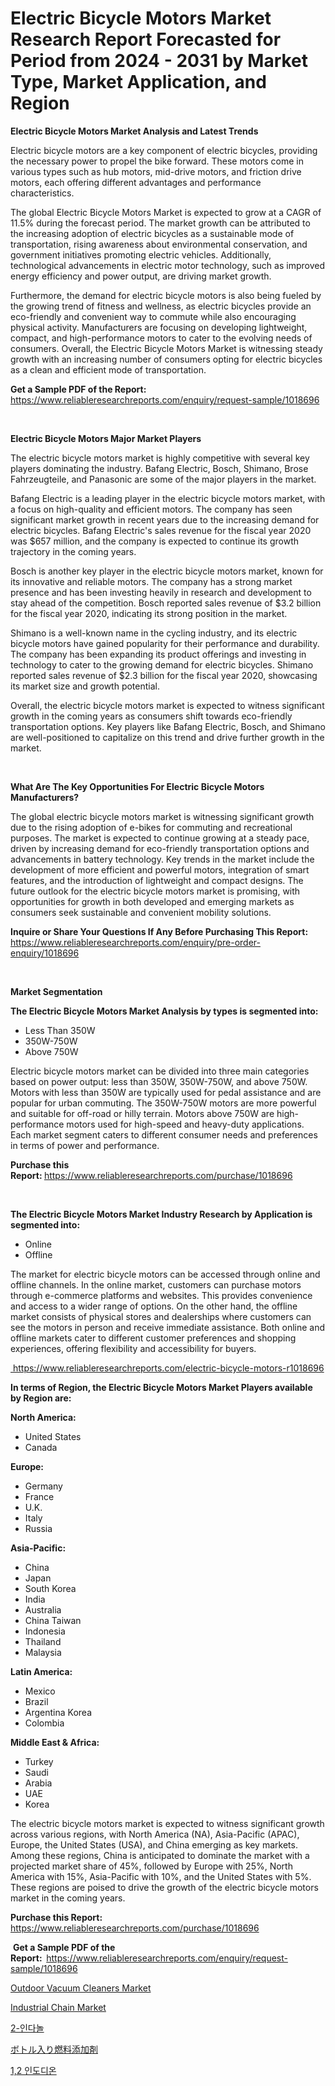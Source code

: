 <p><h1>Electric Bicycle Motors Market Research Report Forecasted for Period from 2024 -  2031 by Market Type, Market Application, and Region</h1></p><p><strong>Electric Bicycle Motors Market Analysis and Latest Trends</strong></p>
<p><p>Electric bicycle motors are a key component of electric bicycles, providing the necessary power to propel the bike forward. These motors come in various types such as hub motors, mid-drive motors, and friction drive motors, each offering different advantages and performance characteristics.</p><p>The global Electric Bicycle Motors Market is expected to grow at a CAGR of 11.5% during the forecast period. The market growth can be attributed to the increasing adoption of electric bicycles as a sustainable mode of transportation, rising awareness about environmental conservation, and government initiatives promoting electric vehicles. Additionally, technological advancements in electric motor technology, such as improved energy efficiency and power output, are driving market growth.</p><p>Furthermore, the demand for electric bicycle motors is also being fueled by the growing trend of fitness and wellness, as electric bicycles provide an eco-friendly and convenient way to commute while also encouraging physical activity. Manufacturers are focusing on developing lightweight, compact, and high-performance motors to cater to the evolving needs of consumers. Overall, the Electric Bicycle Motors Market is witnessing steady growth with an increasing number of consumers opting for electric bicycles as a clean and efficient mode of transportation.</p></p>
<p><strong>Get a Sample PDF of the Report:&nbsp;</strong> <a href="https://www.reliableresearchreports.com/enquiry/request-sample/1018696">https://www.reliableresearchreports.com/enquiry/request-sample/1018696</a></p>
<p>&nbsp;</p>
<p><strong>Electric Bicycle Motors Major Market Players</strong></p>
<p><p>The electric bicycle motors market is highly competitive with several key players dominating the industry. Bafang Electric, Bosch, Shimano, Brose Fahrzeugteile, and Panasonic are some of the major players in the market. </p><p>Bafang Electric is a leading player in the electric bicycle motors market, with a focus on high-quality and efficient motors. The company has seen significant market growth in recent years due to the increasing demand for electric bicycles. Bafang Electric's sales revenue for the fiscal year 2020 was $657 million, and the company is expected to continue its growth trajectory in the coming years.</p><p>Bosch is another key player in the electric bicycle motors market, known for its innovative and reliable motors. The company has a strong market presence and has been investing heavily in research and development to stay ahead of the competition. Bosch reported sales revenue of $3.2 billion for the fiscal year 2020, indicating its strong position in the market.</p><p>Shimano is a well-known name in the cycling industry, and its electric bicycle motors have gained popularity for their performance and durability. The company has been expanding its product offerings and investing in technology to cater to the growing demand for electric bicycles. Shimano reported sales revenue of $2.3 billion for the fiscal year 2020, showcasing its market size and growth potential.</p><p>Overall, the electric bicycle motors market is expected to witness significant growth in the coming years as consumers shift towards eco-friendly transportation options. Key players like Bafang Electric, Bosch, and Shimano are well-positioned to capitalize on this trend and drive further growth in the market.</p></p>
<p>&nbsp;</p>
<p><strong>What Are The Key Opportunities For Electric Bicycle Motors Manufacturers?</strong></p>
<p><p>The global electric bicycle motors market is witnessing significant growth due to the rising adoption of e-bikes for commuting and recreational purposes. The market is expected to continue growing at a steady pace, driven by increasing demand for eco-friendly transportation options and advancements in battery technology. Key trends in the market include the development of more efficient and powerful motors, integration of smart features, and the introduction of lightweight and compact designs. The future outlook for the electric bicycle motors market is promising, with opportunities for growth in both developed and emerging markets as consumers seek sustainable and convenient mobility solutions.</p></p>
<p><strong>Inquire or Share Your Questions If Any Before Purchasing This Report:</strong> <a href="https://www.reliableresearchreports.com/enquiry/pre-order-enquiry/1018696">https://www.reliableresearchreports.com/enquiry/pre-order-enquiry/1018696</a></p>
<p>&nbsp;</p>
<p><strong>Market Segmentation</strong></p>
<p><strong>The Electric Bicycle Motors Market Analysis by types is segmented into:</strong></p>
<p><ul><li>Less Than 350W</li><li>350W-750W</li><li>Above 750W</li></ul></p>
<p><p>Electric bicycle motors market can be divided into three main categories based on power output: less than 350W, 350W-750W, and above 750W. Motors with less than 350W are typically used for pedal assistance and are popular for urban commuting. The 350W-750W motors are more powerful and suitable for off-road or hilly terrain. Motors above 750W are high-performance motors used for high-speed and heavy-duty applications. Each market segment caters to different consumer needs and preferences in terms of power and performance.</p></p>
<p><strong>Purchase this Report:&nbsp;</strong><a href="https://www.reliableresearchreports.com/purchase/1018696">https://www.reliableresearchreports.com/purchase/1018696</a></p>
<p>&nbsp;</p>
<p><strong>The Electric Bicycle Motors Market Industry Research by Application is segmented into:</strong></p>
<p><ul><li>Online</li><li>Offline</li></ul></p>
<p><p>The market for electric bicycle motors can be accessed through online and offline channels. In the online market, customers can purchase motors through e-commerce platforms and websites. This provides convenience and access to a wider range of options. On the other hand, the offline market consists of physical stores and dealerships where customers can see the motors in person and receive immediate assistance. Both online and offline markets cater to different customer preferences and shopping experiences, offering flexibility and accessibility for buyers.</p></p>
<p><a href="https://www.reliableresearchreports.com/electric-bicycle-motors-r1018696">&nbsp;https://www.reliableresearchreports.com/electric-bicycle-motors-r1018696</a></p>
<p><strong>In terms of Region, the Electric Bicycle Motors Market Players available by Region are:</strong></p>
<p>
    <p> <strong> North America: </strong>
        <ul>
            <li>United States</li>
            <li>Canada</li>
        </ul>
        </p> 
    <p> <strong> Europe: </strong>
        <ul>
            <li>Germany</li>
            <li>France</li>
            <li>U.K.</li>
            <li>Italy</li>
            <li>Russia</li>
        </ul>
        </p> 
    <p> <strong> Asia-Pacific: </strong>
        <ul>
            <li>China</li>
            <li>Japan</li>
            <li>South Korea</li>
            <li>India</li>
            <li>Australia</li>
            <li>China Taiwan</li>
            <li>Indonesia</li>
            <li>Thailand</li>
            <li>Malaysia</li>
        </ul>
        </p> 
    <p> <strong> Latin America: </strong>
        <ul>
            <li>Mexico</li>
            <li>Brazil</li>
            <li>Argentina Korea</li>
            <li>Colombia</li>
        </ul>
        </p> 
    <p> <strong> Middle East & Africa: </strong>
        <ul>
            <li>Turkey</li>
            <li>Saudi</li>
            <li>Arabia</li>
            <li>UAE</li>
            <li>Korea</li>
        </ul>
    </p>
    </p>
<p><p>The electric bicycle motors market is expected to witness significant growth across various regions, with North America (NA), Asia-Pacific (APAC), Europe, the United States (USA), and China emerging as key markets. Among these regions, China is anticipated to dominate the market with a projected market share of 45%, followed by Europe with 25%, North America with 15%, Asia-Pacific with 10%, and the United States with 5%. These regions are poised to drive the growth of the electric bicycle motors market in the coming years.</p></p>
<p><strong>Purchase this Report: </strong><a href="https://www.reliableresearchreports.com/purchase/1018696">https://www.reliableresearchreports.com/purchase/1018696</a></p>
<p>&nbsp;<strong>Get a Sample PDF of the Report:&nbsp;&nbsp;</strong><a href="https://www.reliableresearchreports.com/enquiry/request-sample/1018696">https://www.reliableresearchreports.com/enquiry/request-sample/1018696</a></p>
<p><strong></strong></p>
<p><p><a href="https://github.com/Chiragrp22/Market-Research-Report-List-5/blob/main/outdoor-vacuum-cleaners-market.md">Outdoor Vacuum Cleaners Market</a></p><p><a href="https://github.com/derrinmiltonellis35gcl/Market-Research-Report-List-3/blob/main/industrial-chain-market.md">Industrial Chain Market</a></p><p><a href="https://github.com/fatmarawatan39/Market-Research-Report-List-1/blob/main/7079008170417.md">2-인다놀</a></p><p><a href="https://github.com/vlcostes/Market-Research-Report-List-2/blob/main/9287277158860.md">ボトル入り燃料添加剤</a></p><p><a href="https://github.com/Wesleyeilly8796202/Market-Research-Report-List-1/blob/main/1487486170418.md">1,2 인도디온</a></p></p>